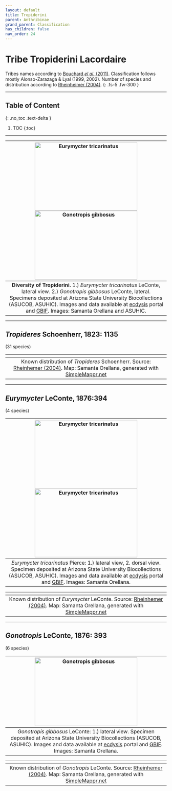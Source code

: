 ```yaml
---
layout: default
title: Tropiderini
parent: Anthribinae
grand_parent: Classification
has_children: false
nav_order: 24
---
```



# Tribe Tropiderini Lacordaire

Tribes names according to [Bouchard _el al._ (2011)](https://zookeys.pensoft.net/articles.php?id=4001). Classification follows mostly Alonso-Zarazaga & Lyal (1999, 2002). Number of species and distribution according to [Rheinheimer (2004)](https://www.zobodat.at/pdf/Mitt-Ent-Ver-Stuttgart_39_2004_0001-0244.pdf).
{: .fs-5 .fw-300 }

---

## Table of Content
{: .no_toc .text-delta }

1. TOC
{:toc}

---

| [<img src="https://serv.biokic.asu.edu/imglib/storage/portals/scan/misc/201511/ASUHIC0071008_habitus_lateral__1446498501_web.jpg" alt="Eurymycter tricarinatus" width="320" height="213.4">](https://serv.biokic.asu.edu/ecdysis/collections/individual/index.php?occid=342750) [<img src="https://serv.biokic.asu.edu/imglib/ecdysis/ASU_ASUCOB/ASUCOB0015/ASUCOB0015734_lateral_edited_1663349948.jpg" alt="Gonotropis gibbosus" width="320" height="213.4">](https://serv.biokic.asu.edu/ecdysis/collections/individual/index.php?occid=705646)
|:--:| 
|**Diversity of Tropiderini.** 1.) *Eurymycter tricarinatus* LeConte, lateral view. 2.) *Gonotropis gibbosus* LeConte, lateral. Specimens deposited at Arizona State University Biocollections (ASUCOB, ASUHIC). Images and data available at [ecdysis](https://serv.biokic.asu.edu/ecdysis/index.php) portal and [GBIF](https://gbif.org). Images: Samanta Orellana and ASUHIC. |

---

## _Tropideres_ Schoenherr, 1823: 1135
(31 species)

|<img src="https://www.simplemappr.net/map/19127" alt="" />| 
|:--:| 
|Known distribution of _Tropideres_ Schoenherr. Source: [Rheinhemer (2004)](https://www.zobodat.at/pdf/Mitt-Ent-Ver-Stuttgart_39_2004_0001-0244.pdf). Map: Samanta Orellana, generated with [SimpleMappr.net](https://www.simplemappr.net/) |

---

## _Eurymycter_ LeConte, 1876:394
(4 species)

| [<img src="https://serv.biokic.asu.edu/imglib/storage/portals/scan/misc/201511/ASUHIC0071008_habitus_lateral__1446498501_web.jpg" alt="Eurymycter tricarinatus" width="320" height="213.4">](https://serv.biokic.asu.edu/ecdysis/collections/individual/index.php?occid=342750) [<img src="https://serv.biokic.asu.edu/imglib/storage/portals/scan/misc/201511/ASUHIC0071008_habitus_dorsal_1_1446498500_web.jpg" alt="Eurymycter tricarinatus" width="320" height="213.4">](https://serv.biokic.asu.edu/ecdysis/collections/individual/index.php?occid=342750)    
|:--:| 
|_Eurymycter tricarinatus_ Pierce: 1.) lateral view, 2. dorsal view. Specimen deposited at Arizona State University Biocollections (ASUCOB, ASUHIC). Images and data available at [ecdysis](https://serv.biokic.asu.edu/ecdysis/index.php) portal and [GBIF](https://gbif.org). Images: Samanta Orellana.|

|<img src="https://www.simplemappr.net/map/19128" alt="" />| 
|:--:| 
|Known distribution of _Eurymycter_ LeConte. Source: [Rheinhemer (2004)](https://www.zobodat.at/pdf/Mitt-Ent-Ver-Stuttgart_39_2004_0001-0244.pdf). Map: Samanta Orellana, generated with [SimpleMappr.net](https://www.simplemappr.net/) |

---

## _Gonotropis_ LeConte, 1876: 393
(6 species)

| [<img src="https://serv.biokic.asu.edu/imglib/ecdysis/ASU_ASUCOB/ASUCOB0015/ASUCOB0015734_lateral_edited_1663349948.jpg" alt="Gonotropis gibbosus" width="320" height="213.4">](https://serv.biokic.asu.edu/ecdysis/collections/individual/index.php?occid=705646)    
|:--:| 
|_Gonotropis gibbosus_ LeConte: 1.) lateral view. Specimen deposited at Arizona State University Biocollections (ASUCOB, ASUHIC). Images and data available at [ecdysis](https://serv.biokic.asu.edu/ecdysis/index.php) portal and [GBIF](https://gbif.org). Images: Samanta Orellana.|

|<img src="https://www.simplemappr.net/map/19129" alt="" />| 
|:--:| 
|Known distribution of _Gonotropis_ LeConte. Source: [Rheinhemer (2004)](https://www.zobodat.at/pdf/Mitt-Ent-Ver-Stuttgart_39_2004_0001-0244.pdf). Map: Samanta Orellana, generated with [SimpleMappr.net](https://www.simplemappr.net/) |
